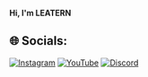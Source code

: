 

**Hi, I'm LEATERN**



## 🌐 Socials:
[![Instagram](https://img.shields.io/badge/Instagram-%23E4405F.svg?logo=Instagram&logoColor=white)](https://instagram.com/batuhan.wtfp) [![YouTube](https://img.shields.io/badge/YouTube-%23FF0000.svg?logo=YouTube&logoColor=white)](https://youtube.com/@UC8CS5Q1S2rOiaLv6Mu2ZlNw) [![Discord](https://img.shields.io/badge/Discord-%237289DA.svg?logo=discord&logoColor=white)](https://discord.gg/GuyWQmZKY3)  
